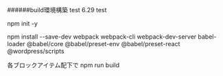######build環境構築 test 6.29 test

npm init -y

npm install --save-dev webpack webpack-cli webpack-dev-server babel-loader @babel/core @babel/preset-env @babel/preset-react @wordpress/scripts

各ブロックアイテム配下で
npm run build
